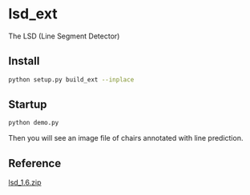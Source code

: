 # lsd_ext

The LSD (Line Segment Detector)

## Install

```bash
python setup.py build_ext --inplace
```

## Startup

```bash
python demo.py
```

Then you will see an image file of chairs annotated with line prediction.

## Reference

[lsd_1.6.zip](http://www.ipol.im/pub/art/2012/gjmr-lsd/lsd_1.6.zip)
